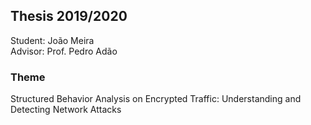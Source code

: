 ## Thesis 2019/2020
Student: João Meira  
Advisor: Prof. Pedro Adão  

### Theme
Structured Behavior Analysis on Encrypted Traffic: Understanding and Detecting Network Attacks
